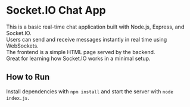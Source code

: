 # Socket.IO Chat App

This is a basic real-time chat application built with Node.js, Express, and Socket.IO.  
Users can send and receive messages instantly in real time using WebSockets.  
The frontend is a simple HTML page served by the backend.  
Great for learning how Socket.IO works in a minimal setup.

## How to Run
Install dependencies with `npm install` and start the server with `node index.js`.

